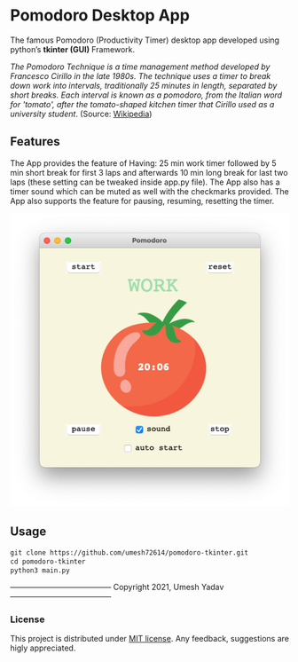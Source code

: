 # Pomodoro Desktop App
The famous Pomodoro (Productivity Timer) desktop app developed using python’s **tkinter (GUI)** Framework.

_The Pomodoro Technique is a time management method developed by Francesco Cirillo in the late 1980s. The technique uses a timer to break down work into intervals, traditionally 25 minutes in length, separated by short breaks. Each interval is known as a pomodoro, from the Italian word for 'tomato', after the tomato-shaped kitchen timer that Cirillo used as a university student_. (Source: [Wikipedia](https://en.wikipedia.org/wiki/Pomodoro_Technique))

## Features
The App provides the feature of Having: 25 min work timer followed by 5 min short break for first 3 laps and afterwards 10 min long break for last two laps (these setting can be tweaked inside app.py file).
The App also has a timer sound which can be muted as well with the checkmarks provided. The App also supports the feature for pausing, resuming, resetting the timer.

![Image](https://github.com/umesh72614/pomodoro-tkinter/blob/master/screenshots/1.png)

## Usage

```
git clone https://github.com/umesh72614/pomodoro-tkinter.git
cd pomodoro-tkinter
python3 main.py
```

—————————————
 Copyright 2021, Umesh Yadav
—————————————

### License
This project is distributed under [MIT license](https://opensource.org/licenses/MIT). Any feedback, suggestions are higly appreciated.
